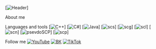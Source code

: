 [![Header](https://github.com/Taramin/Taramin/blob/main/assets/Wolf_610.JPG)]

About me

Languages and tools
[![C++](https://img.shields.io/badge/-C++-085371?style=for-the-badge&logo=C%2b%2b&logoColor=756389)]
[![C#](https://img.shields.io/badge/-C%23-085371?style=for-the-badge&logo=C%23&logoColor=756389)]
[![Java](https://img.shields.io/badge/-Java-085371?style=for-the-badge&logo=java&logoColor=181818)]
[![scs](https://img.shields.io/badge/-scs-085371?style=for-the-badge&logo=scs&logoColor=723561)]
[![scg](https://img.shields.io/badge/-scg-085371?style=for-the-badge&logo=scg&logoColor=756389)]
[![scl](https://img.shields.io/badge/-scl-085371?style=for-the-badge&logo=scl&logoColor=756389)]
[![scn](https://img.shields.io/badge/-scn-085371?style=for-the-badge&logo=scn&logoColor=756389)]
[![psevdoSCP](https://img.shields.io/badge/-psevdoSCP-085371?style=for-the-badge&logo=psevdoSCP&logoColor=756389)]
[![scp](https://img.shields.io/badge/-scp-085371?style=for-the-badge&logo=scp&logoColor=756389)]

Follow me
[![YouTube](https://img.shields.io/badge/-YouTube-085371?style=for-the-badge&logo=YouTube&logoColor=756389)](https://www.youtube.com/channel/UCAOtE1V7Ots4DjM8JLlrYgg)
[![ВК](https://img.shields.io/badge/-ВК-085371?style=for-the-badge&logo=ВК&logoColor=756389)](https://vk.com/tara2001)
[![TikTok](https://img.shields.io/badge/-TikTok-085371?style=for-the-badge&logo=TikTok&logoColor=756389)](https://www.tiktok.com/@dtaramin?lang=ru)


